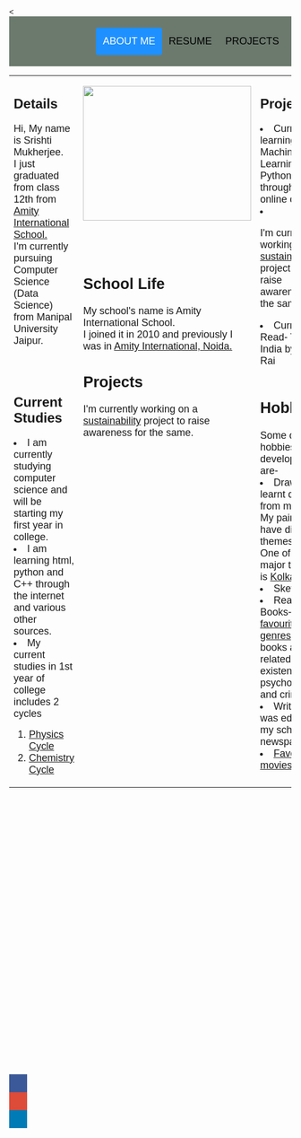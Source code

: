 <html>
<head>
  <<link rel="stylesheet" href="https://cdnjs.cloudflare.com/ajax/libs/font-awesome/4.7.0/css/font-awesome.min.css">
<style> 
<title>About Me</title>
</head>
<body style="background-color:#bdcebe;">

<style>
* {box-sizing: border-box;}

body { 
  margin: 0;
  font-family: Arial, Helvetica, sans-serif;
}

.header {
  overflow: hidden;
  background-color: #6C7A6E
;
  padding: 20px 10px;
}

.header a {
  float: left;
  color: black;
  text-align: center;
  padding: 12px;
  text-decoration: none;
  font-size: 18px; 
  line-height: 25px;
  border-radius: 4px;
}

.header a.logo {
  font-size: 25px;
  font-weight: bold;
}

.header a:hover {
  background-color: #ddd;
  color: black;
}

.header a.active {
  background-color: dodgerblue;
  color: white;
}

.header-right {
  float: right;
}

@media screen and (max-width: 500px) {
  .header a {
    float: none;
    display: block;
    text-align: left;
  }
  
  .header-right {
    float: none;
  }
}
</style>
</head>
<body>

<div class="header">
  <div class="header-right">
    <a class="active" href="#home">ABOUT ME</a>
    <a href="#contact">RESUME</a>
    <a href="https://srishtiim.github.io/profile/chem.htm" target="_blank">PROJECTS</a>
  </div>
</div>


<style>
body {margin:0;height:2000px;}

.icon-bar {
  position: fixed;
  top: 50%;
  -webkit-transform: translateY(-50%);
  -ms-transform: translateY(-50%);
  transform: translateY(-50%);
}

.icon-bar a {
  display: block;
  text-align: center;
  padding: 16px;
  transition: all 0.3s ease;
  color: white;
  font-size: 20px;
}

.icon-bar a:hover {
  background-color: #bdcebe;
}

.facebook {
  background: #3B5998;
  color: white;
}

.twitter {
  background: #55ACEE;
  color: white;
}

.github {
  background: #dd4b39;
  color: white;
}

.linkedin {
  background: #007bb5;
  color: white;
}

.youtube {
  background: #bb0000;
  color: white;
}

.content {
  margin-left: 75px;
  font-size: 30px;
}
</style>
<body>

<div class="icon-bar">
  <a href="#" class="facebook"><i class="fa fa-facebook"></i></a>  
  <a href="#" class="github"><i class="fa fa-github"></i></a> 
  <a href="#" class="linkedin"><i class="fa fa-linkedin"></i></a>
   
</div>








<table style="width:100%">  
<tr>  

<td valign="top" width="600px" align="left">


<h2>Details</h2>
<p><font size="4">Hi, My name is Srishti Mukherjee.<br>
 I just graduated from class 12th from  <a href="https://ais.amity.edu/gurugram46/" target="_blank">Amity International School.</a><br> I'm currently pursuing Computer Science (Data Science) from Manipal University Jaipur.
 </font></p> 

<br></br>
 

<h2>Current Studies</h2>
<font size="4">
 <li>I am currently studying computer science and will be starting my first year in college.</li>
 <li>I am learning html, python and C++ through the internet and various other sources.</li>

 <li>My current studies in 1st year of college includes 2 cycles</li> <ol type="1">
 <li><a href="https://srishtiim.github.io/profile/phy.htm" target="_blank">Physics Cycle </a></li>
 <li><a href="https://srishtiim.github.io/profile/chem.htm" target="_blank">Chemistry Cycle</a></li>
  </font>


 
<td  width="700px" style="vertical-align:top;">

<img src="https://srishtiim.github.io/profile/lol.jpg" width="300" height="240"><font size="4">

<br></br>


 <h2>School Life</h2> 
<p><font size="4">My school's name is Amity International School.
 <br>I joined it in 2010 and previously I was in <a href="https://ais.amity.edu/noida/">Amity International, Noida.</a>
</font>

 <h2>Projects</h2>
 <p><font size="4">I'm currently working on a <a href="https://srishtiim.github.io/sustainability/"> sustainability</a> project to raise awareness for the same. 






<td valign="top" width="600px">
<h2>Projects</h2>
 <font size="4">
  <li>Currently learning Machine Learning with Python through an online course</li>
  <li><p><font size="4">I'm currently working on a <a href="https://srishtiim.github.io/sustainability/"> sustainability</a> project to raise awareness for the same. </li>
<li> Current Read- Think India by Vinay Rai</li><br></font></p>
   

  <h2>Hobbies</h2>
 <font size="4">Some of the hobbies I developed are- 

<li>Drawing-I learnt drawing from my dad. My paintings have different themes.<br> One of the major themes is <a href="https://srishtiim.github.io/profile/drawings.htm">Kolkata.</a></li>
<li>Sketching</li>
 <li>Reading Books- My  <a href="https://srishtiim.github.io/profile/fav.htm">favourite genres</a> of books are related to <br>
 existentialism, psychology and crime</li> 
 <li>Writing-I was editor of my school newspaper</li>
 <li><a href="https://srishtiim.github.io/profile/movie.htm">Favourite movies</a></li>
</font>
</table>









